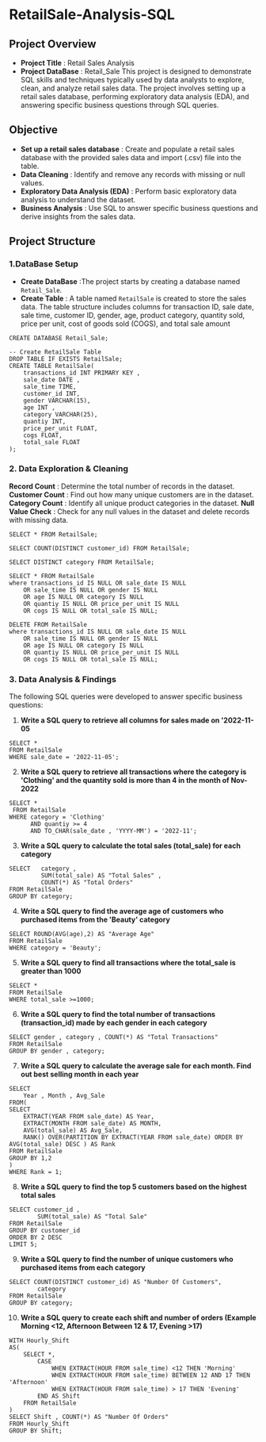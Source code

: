 # RetailSale-Analysis-SQL
## Project Overview
* **Project Title** : Retail Sales Analysis
* **Project DataBase** : Retail_Sale
This project is designed to demonstrate SQL skills and techniques typically used by data analysts to explore, clean, and analyze retail sales data. The project involves setting up a retail sales database, performing exploratory data analysis (EDA), and answering specific business questions through SQL queries.

## Objective
* **Set up a retail sales database** : Create and populate a retail sales database with the provided sales data and import (.csv) file into the table.
* **Data Cleaning** : Identify and remove any records with missing or null values.
* **Exploratory Data Analysis (EDA)** : Perform basic exploratory data analysis to understand the dataset.
* **Business Analysis** : Use SQL to answer specific business questions and derive insights from the sales data.

## Project Structure
### 1.DataBase Setup
  * **Create DataBase** :The project starts by creating a database named `Retail_Sale`.
  * **Create Table** :  A table named `RetailSale` is created to store the sales data. The table structure includes columns for transaction ID, sale date, sale time, customer ID, gender, age, product category, quantity sold, price per unit, cost of goods sold (COGS), and total sale amount
  
```
CREATE DATABASE Retail_Sale;

-- Create RetailSale Table
DROP TABLE IF EXISTS RetailSale;
CREATE TABLE RetailSale(
	transactions_id INT	PRIMARY KEY ,
	sale_date DATE ,
	sale_time TIME,
	customer_id INT,
	gender VARCHAR(15),
	age INT ,
	category VARCHAR(25),
	quantiy INT,
	price_per_unit FLOAT,
	cogs FLOAT,
	total_sale FLOAT
);
```
### 2. Data Exploration & Cleaning
**Record Count** : Determine the total number of records in the dataset.
**Customer Count** : Find out how many unique customers are in the dataset.
**Category Count** : Identify all unique product categories in the dataset.
**Null Value Check** : Check for any null values in the dataset and delete records with missing data.
```
SELECT * FROM RetailSale;

SELECT COUNT(DISTINCT customer_id) FROM RetailSale;

SELECT DISTINCT category FROM RetailSale;

SELECT * FROM RetailSale
where transactions_id IS NULL OR sale_date IS NULL
	OR sale_time IS NULL OR gender IS NULL
	OR age IS NULL OR category IS NULL
	OR quantiy IS NULL OR price_per_unit IS NULL
	OR cogs IS NULL OR total_sale IS NULL; 

DELETE FROM RetailSale
where transactions_id IS NULL OR sale_date IS NULL
	OR sale_time IS NULL OR gender IS NULL
	OR age IS NULL OR category IS NULL
	OR quantiy IS NULL OR price_per_unit IS NULL
	OR cogs IS NULL OR total_sale IS NULL;

```

### 3. Data Analysis & Findings
The following SQL queries were developed to answer specific business questions:
  1. **Write a SQL query to retrieve all columns for sales made on '2022-11-05**
```
SELECT * 
FROM RetailSale
WHERE sale_date = '2022-11-05';
```
  2. **Write a SQL query to retrieve all transactions where the category is 'Clothing' and the quantity sold
     is more than 4 in the month of Nov-2022**
```
SELECT *
 FROM RetailSale
WHERE category = 'Clothing'
      AND quantiy >= 4 
      AND TO_CHAR(sale_date , 'YYYY-MM') = '2022-11';
```
  3. **Write a SQL query to calculate the total sales (total_sale) for each category**
```
SELECT   category , 
         SUM(total_sale) AS "Total Sales" ,
         COUNT(*) AS "Total Orders"
FROM RetailSale
GROUP BY category;
```  
  4. **Write a SQL query to find the average age of customers who purchased items from the 'Beauty' category**
```
SELECT ROUND(AVG(age),2) AS "Average Age"
FROM RetailSale
WHERE category = 'Beauty';
```
  5. **Write a SQL query to find all transactions where the total_sale is greater than 1000**
```
SELECT * 
FROM RetailSale
WHERE total_sale >=1000;
```
  6. **Write a SQL query to find the total number of transactions (transaction_id) made by each gender in each category**
```
SELECT gender , category , COUNT(*) AS "Total Transactions"
FROM RetailSale
GROUP BY gender , category;
```
  7. **Write a SQL query to calculate the average sale for each month. Find out best selling month in each year**
```
SELECT
	Year , Month , Avg_Sale
FROM(	
SELECT 
	EXTRACT(YEAR FROM sale_date) AS Year,
	EXTRACT(MONTH FROM sale_date) AS MONTH,
	AVG(total_sale) AS Avg_Sale,
	RANK() OVER(PARTITION BY EXTRACT(YEAR FROM sale_date) ORDER BY AVG(total_sale) DESC ) AS Rank
FROM RetailSale
GROUP BY 1,2
)
WHERE Rank = 1;
``` 
  8. **Write a SQL query to find the top 5 customers based on the highest total sales**
```
SELECT customer_id ,
		SUM(total_sale) AS "Total Sale"
FROM RetailSale
GROUP BY customer_id
ORDER BY 2 DESC
LIMIT 5;
``` 
  9. **Write a SQL query to find the number of unique customers who purchased items from each category**
```
SELECT COUNT(DISTINCT customer_id) AS "Number Of Customers",
		category
FROM RetailSale
GROUP BY category;
```
  10. **Write a SQL query to create each shift and number of orders (Example Morning <12, Afternoon Between 12 & 17, Evening >17)**
```
WITH Hourly_Shift
AS(
	SELECT *,
		CASE 
			WHEN EXTRACT(HOUR FROM sale_time) <12 THEN 'Morning'
			WHEN EXTRACT(HOUR FROM sale_time) BETWEEN 12 AND 17 THEN 'Afternoon'
			WHEN EXTRACT(HOUR FROM sale_time) > 17 THEN 'Evening'
		END AS Shift
	FROM RetailSale
)
SELECT Shift , COUNT(*) AS "Number Of Orders"
FROM Hourly_Shift
GROUP BY Shift;
```

     

  



























































































































